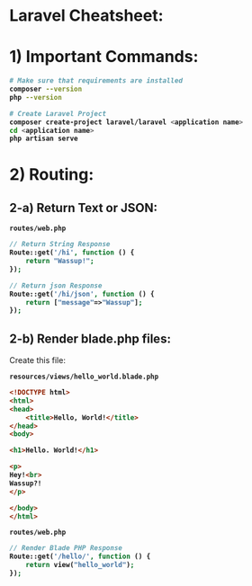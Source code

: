 # Laravel Cheatsheet:


# 1) Important Commands:

<b>

```bash
# Make sure that requirements are installed
composer --version
php --version

# Create Laravel Project
composer create-project laravel/laravel <application name>
cd <application name>
php artisan serve
```

</b>





# 2) Routing:

## 2-a) Return Text or JSON:

<b>

`routes/web.php`

```php
// Return String Response
Route::get('/hi', function () {
    return "Wassup!";
});

// Return json Response
Route::get('/hi/json', function () {
    return ["message"=>"Wassup"];
});
```

</b>



## 2-b) Render blade.php files:


Create this file:  

<b>

`resources/views/hello_world.blade.php`


```html
<!DOCTYPE html>
<html>
<head>
	<title>Hello, World!</title>
</head>
<body>

<h1>Hello. World!</h1>

<p>
Hey!<br>
Wassup?!
</p>

</body>
</html>
```





`routes/web.php`

```php
// Render Blade PHP Response
Route::get('/hello/', function () {
    return view("hello_world");
});
```




</b>


